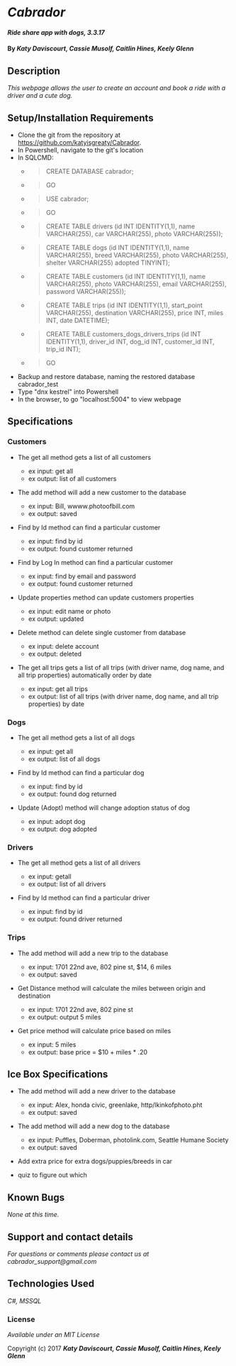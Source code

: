 # _Cabrador_

#### _Ride share app with dogs, 3.3.17_

#### By _**Katy Daviscourt, Cassie Musolf, Caitlin Hines, Keely Glenn**_

## Description

_This webpage allows the user to create an account and book a ride with a driver and a cute dog._

## Setup/Installation Requirements

* Clone the git from the repository at https://github.com/katyisgreaty/Cabrador.
* In Powershell, navigate to the git's location
* In SQLCMD:
    * > CREATE DATABASE cabrador;
    * > GO
    * > USE cabrador;
    * > GO
    * > CREATE TABLE drivers (id INT IDENTITY(1,1), name VARCHAR(255), car VARCHAR(255), photo VARCHAR(255));
    * > CREATE TABLE dogs (id INT IDENTITY(1,1), name VARCHAR(255), breed VARCHAR(255), photo VARCHAR(255), shelter VARCHAR(255) adopted TINYINT);
    * > CREATE TABLE customers (id INT IDENTITY(1,1), name VARCHAR(255), photo VARCHAR(255), email VARCHAR(255), password VARCHAR(255));
    * > CREATE TABLE trips (id INT IDENTITY(1,1), start_point VARCHAR(255), destination VARCHAR(255), price INT, miles INT, date DATETIME);
    * > CREATE TABLE customers_dogs_drivers_trips (id INT IDENTITY(1,1), driver_id INT, dog_id INT, customer_id INT, trip_id INT);
    * > GO
* Backup and restore database, naming the restored database cabrador_test
* Type "dnx kestrel" into Powershell
* In the browser, to go "localhost:5004" to view webpage


## Specifications

### Customers

* The get all method gets a list of all customers
  * ex input: get all
  * ex output: list of all customers

* The add method will add a new customer to the database
  * ex input: Bill, wwww.photoofbill.com
  * ex output: saved

* Find by Id method can find a particular customer
  * ex input: find by id
  * ex output: found customer returned

* Find by Log In method can find a particular customer
  * ex input: find by email and password
  * ex output: found customer returned

* Update properties method can update customers properties
  * ex input: edit name or photo
  * ex output: updated

* Delete method can delete single customer from database
  * ex input: delete account
  * ex output: deleted

* The get all trips gets a list of all trips (with driver name, dog name, and all trip properties) automatically order by date
  * ex input: get all trips
  * ex output: list of all trips (with driver name, dog name, and all trip properties) by date


### Dogs
* The get all method gets a list of all dogs
  * ex input: get all
  * ex output: list of all dogs

* Find by Id method can find a particular dog
  * ex input: find by id
  * ex output: found dog returned

* Update (Adopt) method will change adoption status of dog
  * ex input: adopt dog
  * ex output: dog adopted


### Drivers
* The get all method gets a list of all drivers
  * ex input: getall
  * ex output: list of all drivers

* Find by Id method can find a particular driver
  * ex input: find by id
  * ex output: found driver returned

### Trips

* The add method will add a new trip to the database
  * ex input: 1701 22nd ave, 802 pine st, $14, 6 miles
  * ex output: saved

* Get Distance method will calculate the miles between origin and destination
  * ex input: 1701 22nd ave, 802 pine st
  * ex output: output 5 miles

* Get price method will calculate price based on miles
  * ex input: 5 miles
  * ex output: base price = $10 + miles * .20



## Ice Box Specifications


  * The add method will add a new driver to the database
    * ex input: Alex, honda civic, greenlake, http/lkinkofphoto.pht
    * ex output: saved

  * The add method will add a new dog to the database
    * ex input: Puffles, Doberman, photolink.com, Seattle Humane Society
    * ex output: saved

  * Add extra price for extra dogs/puppies/breeds in car

  * quiz to figure out which




## Known Bugs

_None at this time._

## Support and contact details

_For questions or comments please contact us at cabrador_support@gmail.com_


## Technologies Used

_C#, MSSQL_

### License

*Available under an MIT License*

Copyright (c) 2017 **_Katy Daviscourt, Cassie Musolf, Caitlin Hines, Keely Glenn_**
